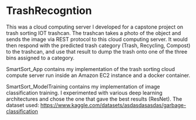 # TrashRecogntion

This was a cloud computing server I developed for a capstone project on trash sorting IOT trashcan. The trashcan takes a photo of the object and sends the image via REST protocol to this cloud computing server. It would then respond with the predicted trash category (Trash, Recycling, Compost) to the trashcan, and use that result to dump the trash onto one of the three bins assigned to a category.

SmartSort_App contains my implementation of the trash sorting cloud compute server run inside an Amazon EC2 instance and a docker container.

SmartSort_ModelTraining contains my implementation of image classification training. I experimented with various deep learning architectures and chose the one that gave the best results (ResNet).
The dataset used: https://www.kaggle.com/datasets/asdasdasasdas/garbage-classification

